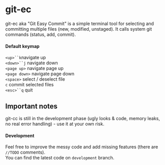 git-ec
======

git-ec aka "Git Easy Commit" is a simple terminal tool for selecting and committing multiple files (new, modified, unstaged).
It calls system git commands (status, add, commit). 

#### Default keymap
`<up>``k`navigate up<br>
`<down>``j` navigate down<br>
`<page up>` navigate page up<br>
`<page down>` navigate page down<br>
`<space>` select / deselect file<br>
`c` commit selected files<br>
`<esc>``q` quit<br>

## Important notes

git-cc is still in the development phase (ugly looks & code, memory leaks, no real error handling) - use it at your own risk.<br>

#### Development

Feel free to improve the messy code and add missing features (there are `//TODO` comments).<br>
You can find the latest code on `development` branch.
